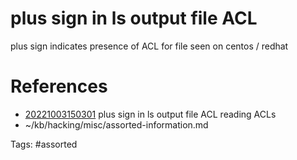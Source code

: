 # plus sign in ls output file ACL
plus sign indicates presence of ACL for file
seen on centos / redhat

# References
- [20221003150301](/zet/20221003150301/) plus sign in ls output file ACL reading ACLs
- ~/kb/hacking/misc/assorted-information.md

Tags:
    #assorted

